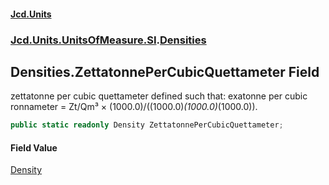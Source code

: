 #### [Jcd.Units](index 'index')
### [Jcd.Units.UnitsOfMeasure.SI](Jcd.Units.UnitsOfMeasure.SI 'Jcd.Units.UnitsOfMeasure.SI').[Densities](Densities 'Jcd.Units.UnitsOfMeasure.SI.Densities')

## Densities.ZettatonnePerCubicQuettameter Field

zettatonne per cubic quettameter defined such that: exatonne per cubic ronnameter = Zt/Qm³ ×
(1000.0)/((1000.0)*(1000.0)*(1000.0)).

```csharp
public static readonly Density ZettatonnePerCubicQuettameter;
```

#### Field Value
[Density](Density 'Jcd.Units.UnitTypes.Density')
